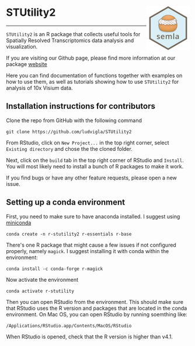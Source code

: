 
# STUtility2 <img src="man/figures/logo.png" align="right" width="120"/>

---

`STUtility2` is an R package that collects useful tools for Spatially Resolved Transcriptomics data analysis and visualization. 

If you are visiting our Github page, please find more information at our package [website](https://ludvigla.github.io/STUtility2/)

Here you can find documentation of functions together with examples on how to use them, as well as tutorials showing how to use 
`STUtility2` for analysis of 10x Visium data.

## Installation instructions for contributors

Clone the repo from GitHub with the following command

````
git clone https://github.com/ludvigla/STUtility2
````

From RStudio, click on `New Project...` in the top right corner, select `Existing directory` and chose the the cloned folder.

Next, click on the `build` tab in the top right corner of RStudio and `Install`. You will most likely need to install a bunch of R packages to make it work. 

If you find bugs or have any other feature requests, please open a new issue.

## Setting up a conda environment

First, you need to make sure to have anaconda installed. I suggest using [miniconda](https://docs.conda.io/en/latest/miniconda.html)

````
conda create -n r-stutility2 r-essentials r-base
````

There's one R package that might cause a few issues if not configured properly, namely `magick`. I suggest installing it with conda within the 
environment:

````
conda install -c conda-forge r-magick
````

Now activate the environment

````
conda activate r-stutility
````

Then you can open RStudio from the environment. This should make sure that RStudio uses the R version and packages that are located in 
the conda environment. On Mac OS, you can open RStudio by running soemthing like:

````
/Applications/RStudio.app/Contents/MacOS/RStudio
````

When RStudio is opened, check that the R version is higher than v4.1.

